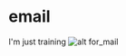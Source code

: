 # email
I'm just training
![alt for_mail](https://s552sas.storage.yandex.net/rdisk/c788b997fce1f516b8a301334d2d12a3b2da96bdb344686ef4d22ff63db71a6f/5ced6205/UJ1IJ6HGtEYWVHZNbAI5-QZdQgspTSYpH-pTTMIodFkOP57gLIQdxb8D0qT8nI0XS5dPo8UHu5DmOdJyDXtgqw==?uid=527538704&filename=Opera%20%D0%A1%D0%BD%D0%B8%D0%BC%D0%BE%D0%BA_2019-05-28_152650_github.com.png&disposition=inline&hash=&limit=0&content_type=image%2Fpng&fsize=107697&hid=7666d0b1d10d6b33da5ec5a278d2c148&media_type=image&tknv=v2&etag=001db68b07c505fc8ed8c07b8b88f763&rtoken=33b8QBwtnJ5K&force_default=yes&ycrid=na-b130df53da9e4f8de7d0d03fe60e2aa0-downloader10e&ts=589f52ce8cb40&s=7addd2b54943838c21e8891cf7780255be10a6a2875c92267809820a3d7b0f67&pb=U2FsdGVkX1_cTAuKkdgQKweHyskyC3uesw5L-FlFlNV5CqBZrfxaM-XTAU-CaIaDz4KZkffyAxIqBkXvT09axaZrXqgqasEMr99753nJbRA)
